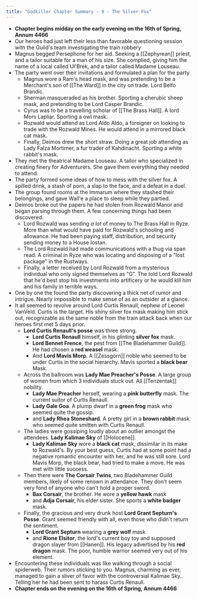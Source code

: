 ```yaml
---
title: "Godkiller Chapter Summary - 9 - The Silver Fox"
---
```

- **Chapter begins midday on the early evening on the 16th of Spring, Annum 4466**
- Our heroes had just left their less than favorable questioning session with the Guild's team investigating the train robbery
- Magnus begged Persephone for her aid. Seeking a [[Zephyrean]] priest, and a tailor suitable for a man of his size. She complied, giving him the name of a local called Ul'Brek, and a tailor called Madame Louseau.
- The party went over their invitations and formulated a plan for the party
	- Magnus wore a Ram's head mask, and was pretending to be a Merchant's son of [[The Ward]] in the city on trade. Lord Belfo Brandic.
	- Sherman masqueraded as his brother. Sporting a cherubic sheep mask, and pretending to be Lord Casper Brandic.
	- Cyrus was to be a travelling scholar of [[The Brass Hall]]. A lord Mors Lapliar. Sporting a owl mask.
	- Rozwald would attend as Lord Aldo Aldo, a foreigner on looking to trade with the Rozwald Mines. He would attend in a mirrored black cat mask.
	- Finally, Deimos drew the short straw. Doing a great job attending as Lady Falza Mortimer, a fur trader of Kahdinacht. Sporting a white rabbit's mask.
- They met the theatrical Madame Louseau. A tailor who specialized in creating finery for Adventurers. She gave them everything they needed to attend.
- The party formed some ideas of how to mess with the silver fox. A spilled drink, a stash of porn, a slap to the face, and a defeat in a duel. 
- The group found rooms at the Immarum where they stashed their belongings, and gave Wall'e a place to sleep while they partied.
- Deimos broke out the papers he had stolen from Rozwald Manor and began parsing through them. A few concerning things had been discovered.
	- Lord Rozwald was sending *a lot* of money to The Brass Hall in Ryze. More than what would have paid for Rozwald's schooling and allowance. He had been paying staff, distribution, and security sending money to a House Iostan. 
	- The Lord Rozwald had made communications with a thug via span read. A criminal in Ryze who was locating and disposing of a "lost package" in the Rustways.
	- Finally, a letter received by Lord Rozwald from a mysterious individual who only signed themselves as "G". The told Lord Rozwald that he'd best stop his investments into artificery or he would kill him and his family in terrible ways.  
- One by one the found the party discovering a thick net of rumor and intrigue. Nearly impossible to make sense of as an outsider at a glance.
- It all seemed to revolve around Lord Curtis Renaull, nephew of Leonel VanVeld. Curtis is the target. His shiny silver fox mask making him stick out, recognizable as the same noble from the train attack back when our heroes first met 5 days prior.
	- **Lord Curtis Renaull's posse** was three strong.
		- **Lord Curtis Renaull** himself, in his glinting **silver fox** mask.
		- **Lord Bennet Frence**, the pest from [[The Bladehammer Guild]]. He had chosen a **red weasel** mask.
		- And **Lord Mavis Morp**. A  [[Zessgorn]] noble who seemed to be under Curtis in the social hierarchy. Mavis sported a **black bear** Mask.
	- Across the ballroom was **Lady Mae Preacher's Posse**. A large group of women from which 3 individuals stuck out. All [[Tenzentak]] nobility.
		- **Lady Mae Preacher** herself, wearing a **pink butterfly** mask. The current suitor of Curtis Renaull.
		- **Lady Gale Goa**. A plump dwarf in a **green frog** mask who seemed quite the gossip.
		- and **Lady Rhea Stoneshard**. A pretty girl in a **brown rabbit** mask who seemed quite smitten with Curtis Renaull.
	- The ladies were gossiping loudly about an outlier amongst the attendees. **Lady Kalimae Sky** of [[Holocene]].
		- **Lady Kalimae Sky** wore a **black cat** mask, dissimilar in its make to Rozwald's. By your best guess, Curtis had at some point had a negative romantic encounter with her, and he was still sore. Lord Mavis Morp, the black bear, had tried to make a move. He was met with little success.
	- Then there were **The Corsair Twins**, two Bladehammer Guild members, likely of some renown in attendance. They don't seem very fond of anyone who can't hold a proper sword.
		- **Bax Corsair**, the brother. He wore a **yellow hawk** mask
		- and **Adja Corsair**, his elder sister. She sports a **white badger** mask.
	- Finally, the gracious and very drunk host **Lord Grant Septurn's Posse**. Grant seemed friendly with all, even those who didn't return the sentiment.
		- **Lord Grant Septurn** wearing a **grey wolf** mask
		- and **Rione Elsitor**, the lord's current boy toy and supposed dragon slayer from [[Hanen]]. His legacy advertised by his **red dragon** mask. The poor, humble warrior seemed very out of his element.
- Encountering these individuals was like walking through a social spiderweb. Their rumors sticking to you. Magnus, charming as ever, managed to gain a sliver of favor with the controversial Kalimae Sky. Telling her he had been sent to harass Curtis Renaull.
- **Chapter ends on the evening on the 16th of Spring, Annum 4466**